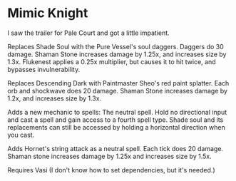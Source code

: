 # Mimic Knight

I saw the trailer for Pale Court and got a little impatient.

Replaces Shade Soul with the Pure Vessel's soul daggers.
Daggers do 30 damage.
Shaman Stone increases damage by 1.25x, and increases size by 1.3x.
Flukenest applies a 0.25x multiplier, but causes it to hit twice, and bypasses invulnerability.

Replaces Descending Dark with Paintmaster Sheo's red paint splatter.
Each orb and shockwave does 20 damage.
Shaman Stone increases damage by 1.2x, and increases size by 1.3x.

Adds a new mechanic to spells: The neutral spell.
Hold no directional input and cast a spell and gain access to a fourth spell type. Shade soul and its replacements can still be accessed by holding a horizontal direction when you cast.

Adds Hornet's string attack as a neutral spell.
Each tick does 20 damage.
Shaman stone increases damage by 1.25x and increases size by 1.5x.

Requires Vasi (I don't know how to set dependencies, but it's needed.)
